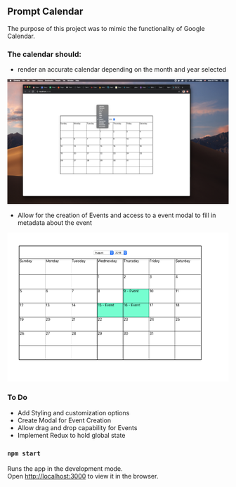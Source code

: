 ## Prompt Calendar

The purpose of this project was to mimic the functionality of Google Calendar.

### The calendar should:
* render an accurate calendar depending on the month and year selected

![](github-images/calendar.png)

* Allow for the creation of Events and access to a event modal to fill in metadata about the event

![](github-images/events.png)

### To Do

* Add Styling and customization options
* Create Modal for Event Creation
* Allow drag and drop capability for Events
* Implement Redux to hold global state

### `npm start`
Runs the app in the development mode.<br />
Open [http://localhost:3000](http://localhost:3000) to view it in the browser.

